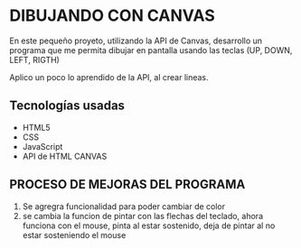 # DIBUJANDO CON CANVAS

En este pequeño proyeto, utilizando la API de Canvas, desarrollo un programa que me permita dibujar en pantalla usando las teclas (UP, DOWN, LEFT, RIGTH)

Aplico un poco lo aprendido de la API, al crear lineas.

## Tecnologías usadas

- HTML5
- CSS
- JavaScript
- API de HTML CANVAS

## PROCESO DE MEJORAS DEL PROGRAMA

1. Se agregra funcionalidad para poder cambiar de color
2. se cambia la funcion de pintar con las flechas del teclado, ahora funciona con el mouse, pinta al estar sostenido, deja de pintar al no estar sosteniendo el mouse